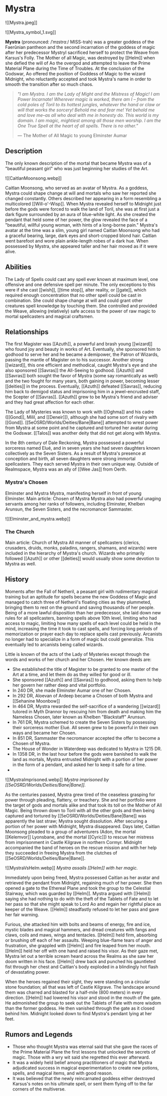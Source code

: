 # Mystra

![[Mystra.jpeg]]

![[Mystra_symbol_1.svg]]

**Mystra** (pronounced: /ˈmɪstrɑː/ MISS-trah) was a greater goddess of the Faerûnian pantheon and the second incarnation of the goddess of magic after her predecessor Mystryl sacrificed herself to protect the Weave from Karsus's Folly. The Mother of all Magic, was destroyed by [[Helm]] when she defied the will of Ao the overgod and attempted to leave the Prime Material Plane during the Time of Troubles. At the conclusion of the Godswar, Ao offered the position of Goddess of Magic to the wizard Midnight, who reluctantly accepted and took Mystra's name in order to smooth the transition after so much chaos.

>*"I am Mystra. I am the Lady of Might and the Mistress of Magic! I am Power Incarnate! Wherever magic is worked, there am I – from the cold poles of Toril to its hottest jungles, whatever the hand or claw or will that works the sorcery! Behold me and fear me! Yet behold me and love me–as all who deal with me in honesty do. This world is my domain. I am magic, mightiest among all those men worship. I am the One True Spell at the heart of all spells. There is no other.”*
>
>— The Mother of All Magic to young Elminster Aumar

## Description
The only known description of the mortal that became Mystra was of a "beautiful peasant girl" who was just beginning her studies of the Art.

![[CaitlanMoonsong.webp]]

Caitlan Moonsong, who served as an avatar of Mystra. As a goddess, Mystra could shape change at will and mortals who saw her reported she changed constantly. Others described her appearing in a form resembling a multicolored [[Will-o'-Wisp]]. When Mystra revealed herself to Midnight just before the gods were forced to walk the land of Toril, she was at first just a dark figure surrounded by an aura of blue-white light. As she created the pendant that held some of her power, the glow revealed the face of a "beautiful, willful young woman, with hints of a long-borne pain." Mystra's avatar at the time was a slim, young girl named Caitlan Moonsong who had a graceful bearing, large, dark eyes and short-cropped blond hair. Caitlan went barefoot and wore plain ankle-length robes of a dark hue. When possessed by Mystra, she appeared taller and her hair moved as if it were alive.

## Abilities
The Lady of Spells could cast any spell ever known at maximum level, one offensive and one defensive spell per minute. The only exceptions to this were if she cast [[wish]], [[time stop]], alter reality, or [[gate]], which required enough concentration that no other spell could be cast in combination. She could shape change at will and could grant other creatures spell knowledge by touching them. She controlled and provided the Weave, allowing (relatively) safe access to the power of raw magic to mortal spellcasters and magical craftsmen.

## Relationships
The first Magister was [[Azuth]], a powerful and brash young [[wizard]] who found joy and beauty in works of Art. Eventually, she sponsored him to godhood to serve her and he became a demipower, the Patron of Wizards, passing the mantle of Magister on to his successor. Another strong [[wizard]], this one efficient and methodical, caught Mystra's eye and she also sponsored [[Savras]] the All-Seeing to godhood. [[Azuth]] and [[Savras]] both sought the favor of Mystra (some say romantically as well) and the two fought for many years, both gaining in power, becoming lesser [[deities]] in the process. Eventually, [[Azuth]] defeated [[Savras]], reducing him back to demigod status and imprisoning him in a jewel-encrusted staff, the Scepter of [[Savras]]. [[Azuth]] grew to be Mystra's friend and adviser and they had great affection for each other.

The Lady of Mysteries was known to work with [[Oghma]] and his cadre ([[Gond]], Milil, and [[Deneir]]), although she had some sort of rivalry with [[Gond]]. [[5eOSRD/Worlds/Deities/Bane|Bane]] attempted to wrest power from Mystra at some point and he captured and tortured her avatar during the Godswar. [[Talos]] was another deity that did not get along with Mystra.

In the 8th century of Dale Reckoning, Mystra possessed a powerful sorceress named Elué, and in seven years she had seven daughters known collectively as the Seven Sisters. As a result of Mystra's presence at conception and birth, all seven daughters were strong immortal spellcasters. They each served Mystra in their own unique way. Outside of Realmspace, Mystra was an ally of [[Wee Jas]] from Oerth.

### Mystra's Chosen
Elminster and Mystra
Mystra, manifesting herself in front of young Elminster.
Main article: Chosen of Mystra
Mystra also had powerful unaging servants among her ranks of followers, including Elminster, Khelben Arunsun, the Seven Sisters, and the necromancer Sammaster.

![[Elminster_and_mystra.webp]]

### The Church
Main article: Church of Mystra
All manner of spellcasters (clerics, crusaders, druids, monks, paladins, rangers, shamans, and wizards) were included in the hierarchy of Mystra's church. Wizards who primarily followed [[Azuth]] or other [[deities]] would usually show some devotion to Mystra as well.

## History
Moments after the Fall of Netheril, a peasant girl with rudimentary magical training but an aptitude for spells became the new Goddess of Magic and managed to catch three of Netheril's floating cities as they plummeted, bringing them to rest on the ground and saving thousands of her people. Being of a more lawful disposition than her predecessor, she laid down new rules for all spellcasters, banning spells above 10th level, limiting who had access to magic, limiting how many spells of each level could be held in the mind, increasing the time it took to cast spells, and forcing long periods of memorization or prayer each day to replace spells cast previously. Arcanists no longer had to specialize in a form of magic but could generalize. This eventually led to arcanists being called wizards.

Little is known of the acts of the Lady of Mysteries except through the words and works of her church and her Chosen. Her known deeds are:

- She established the title of Magister to be granted to one master of the Art at a time, and let them do as they willed for good or ill.
- She sponsored [[Azuth]] and [[Savras]] to godhood, asking them to help her govern her rather deep and vital portfolio.
- In 240 DR, she made Elminster Aumar one of her Chosen.
- In 292 DR, Aloevan of Ardeep became a Chosen of both Mystra and [[Sehanine Moonbow]]
- In 464 DR, Mystra rewarded the self-sacrifice of a wandering [[wizard]] tutored in Myth Drannor by rescuing him from death and making him the Nameless Chosen, later known as Khelben "Blackstaff" Arunsun.
- In 761 DR, Mystra schemed to create the Seven Sisters by possessing their sorceress mother Elué. All seven grew to be powerful in their own ways and became her Chosen.
- In 851 DR, Sammaster the necromancer accepted the offer to become a Chosen of Mystra.
- The House of Wonder in Waterdeep was dedicated to Mystra in 1215 DR.
- In 1358 DR, in the last hour before the gods were banished to walk the land as mortals, Mystra entrusted Midnight with a portion of her power in the form of a pendant, and asked her to keep it safe for a time.
- 
![[MystraImprisoned.webp]]
*Mystra imprisoned by [[5eOSRD/Worlds/Deities/Bane|Bane]].*

As the centuries passed, Mystra grew tired of the ceaseless grasping for power through pleading, flattery, or treachery. She and her portfolio were the target of gods and mortals alike and that took its toll on the Mother of All Magic. Being thrown down to Toril with all the other gods and then being captured and tortured by [[5eOSRD/Worlds/Deities/Bane|Bane]] was apparently the last straw; Mystra sought dissolution. After securing a portion of her power with Midnight, Mystra disappeared. Days later, Caitlan Moonsong pleaded to a group of adventurers (Adon, the mortal [[Kelemvor]] Lyonsbane, and the mortal [[Cyric]]) to rescue her mistress from imprisonment in Castle Kilgrave in northern Cormyr. Midnight accompanied the band of heroes on the rescue mission and with her help they succeeded in freeing Mystra from the clutches of [[5eOSRD/Worlds/Deities/Bane|Bane]].

![[MystraVsHelm.webp]]
*Mystra assails [[Helm]] with her magic.*

Immediately upon being freed, Mystra possessed Caitlan as her avatar and retrieved the pendant from Midnight, regaining much of her power. She then opened a gate to the Ethereal Plane and took the group to the Celestial Stairway, which was guarded by [[Helm]]. Mystra argued with [[Helm]] saying she had nothing to do with the theft of the Tablets of Fate and to let her pass so that she might speak to Lord Ao and regain her rightful place as keeper of the Weave. [[Helm]] steadfastly refused to let her pass and gave her fair warning.

Furious, she attacked him with bolts and beams of energy, fire and ice, mystic blades and magical hammers, and dread creatures with fangs and claws, coils and maws, wings and tentacles. [[Helm]] held firm, absorbing or brushing off each of her assaults. Weeping blue-flame tears of anger and frustration, she grappled with [[Helm]] and fire leaped from her mouth. [[Helm]] held her off with one hand and raised his visor. As their gaze met, Mystra let out a terrible scream heard across the Realms as she saw her doom written in his face. [[Helm]] drew back and punched his gauntleted fist through her chest and Caitlan's body exploded in a blindingly hot flash of devastating power.

When the heroes regained their sight, they were standing on a circular stone foundation; all that was left of Castle Kilgrave. The landscape around them was charred and blasted for a half-mile (800 meters) in every direction. [[Helm]] had lowered his visor and stood in the mouth of the gate. He admonished the group to seek out the Tablets of Fate with more wisdom than the former goddess. He then vanished through the gate as it closed behind him. Midnight looked down to find Mystra's pendant lying at her feet.

## Rumors and Legends
- Those who thought Mystra was eternal said that she gave the races of the Prime Material Plane the first lessons that unlocked the secrets of magic. Those with a wry wit said she regretted this ever afterward.
- It was a widely held belief among practitioners of magic that Mystra adjudicated success in magical experimentation to create new potions, spells, and magical items, and with good reason.
- It was believed that the newly reincarnated goddess either destroyed Karsus's notes on his ultimate spell, or sent them flying off to the far corners of the multiverse.
